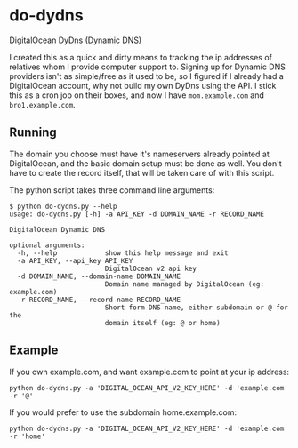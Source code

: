 # do-dydns
DigitalOcean DyDns (Dynamic DNS)

I created this as a quick and dirty means to tracking the ip addresses of relatives whom I provide computer support to. Signing up for Dynamic DNS providers isn't as simple/free as it used to be, so I figured if I already had a DigitalOcean account, why not build my own DyDns using the API. I stick this as a cron job on their boxes, and now I have `mom.example.com` and `bro1.example.com`.

## Running

The domain you choose must have it's nameservers already pointed at DigitalOcean, and the basic domain setup must be done as well. You don't have to create the record itself, that will be taken care of with this script.

The python script takes three command line arguments:

```
$ python do-dydns.py --help
usage: do-dydns.py [-h] -a API_KEY -d DOMAIN_NAME -r RECORD_NAME

DigitalOcean Dynamic DNS

optional arguments:
  -h, --help            show this help message and exit
  -a API_KEY, --api_key API_KEY
                        DigitalOcean v2 api key
  -d DOMAIN_NAME, --domain-name DOMAIN_NAME
                        Domain name managed by DigitalOcean (eg: example.com)
  -r RECORD_NAME, --record-name RECORD_NAME
                        Short form DNS name, either subdomain or @ for the
                        domain itself (eg: @ or home)
```

## Example

If you own example.com, and want example.com to point at your ip address:

```
python do-dydns.py -a 'DIGITAL_OCEAN_API_V2_KEY_HERE' -d 'example.com' -r '@'
```

If you would prefer to use the subdomain home.example.com:

```
python do-dydns.py -a 'DIGITAL_OCEAN_API_V2_KEY_HERE' -d 'example.com' -r 'home'
```
